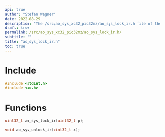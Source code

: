```yaml
---
api: true
author: "Stefan Wagner"
date: 2022-08-29
description: "The /src/ao_sys_xc32_pic32mz/ao_sys_lock_ir.h file of the ao real-time operating system."
draft: true
permalink: /src/ao_sys_xc32_pic32mz/ao_sys_lock_ir.h/
subtitle: ""
title: "ao_sys_lock_ir.h"
toc: true
---
```


# Include

```c
#include <stdint.h>
#include <xc.h>
```

# Functions

```c
uint32_t ao_sys_lock_ir(uint32_t p);
```

```c
void ao_sys_unlock_ir(uint32_t x);
```

